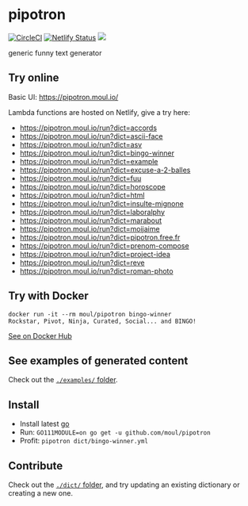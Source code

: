 # pipotron

[![CircleCI](https://circleci.com/gh/moul/pipotron.svg?style=svg)](https://circleci.com/gh/moul/pipotron)
[![Netlify Status](https://api.netlify.com/api/v1/badges/da26e7a7-179f-49b1-89b4-3103d382ee10/deploy-status)](https://app.netlify.com/sites/pipotron/deploys)
[![](https://images.microbadger.com/badges/image/moul/pipotron.svg)](https://microbadger.com/images/moul/pipotron "Get your own image badge on microbadger.com")

generic funny text generator

## Try online

Basic UI: https://pipotron.moul.io/

Lambda functions are hosted on Netlify, give a try here:

* https://pipotron.moul.io/run?dict=accords
* https://pipotron.moul.io/run?dict=ascii-face
* https://pipotron.moul.io/run?dict=asv
* https://pipotron.moul.io/run?dict=bingo-winner
* https://pipotron.moul.io/run?dict=example
* https://pipotron.moul.io/run?dict=excuse-a-2-balles
* https://pipotron.moul.io/run?dict=fuu
* https://pipotron.moul.io/run?dict=horoscope
* https://pipotron.moul.io/run?dict=html
* https://pipotron.moul.io/run?dict=insulte-mignone
* https://pipotron.moul.io/run?dict=laboralphy
* https://pipotron.moul.io/run?dict=marabout
* https://pipotron.moul.io/run?dict=moijaime
* https://pipotron.moul.io/run?dict=pipotron.free.fr
* https://pipotron.moul.io/run?dict=prenom-compose
* https://pipotron.moul.io/run?dict=project-idea
* https://pipotron.moul.io/run?dict=reve
* https://pipotron.moul.io/run?dict=roman-photo

## Try with Docker

```console
docker run -it --rm moul/pipotron bingo-winner
Rockstar, Pivot, Ninja, Curated, Social... and BINGO!
```

[See on Docker Hub](https://hub.docker.com/r/moul/pipotron)

## See examples of generated content

Check out the [`./examples/` folder](./examples).

## Install

* Install latest [go](https://golang.org)
* Run: `GO111MODULE=on go get -u github.com/moul/pipotron`
* Profit: `pipotron dict/bingo-winner.yml`

## Contribute

Check out the [`./dict/` folder](./dict), and try updating an existing dictionary or creating a new one.
